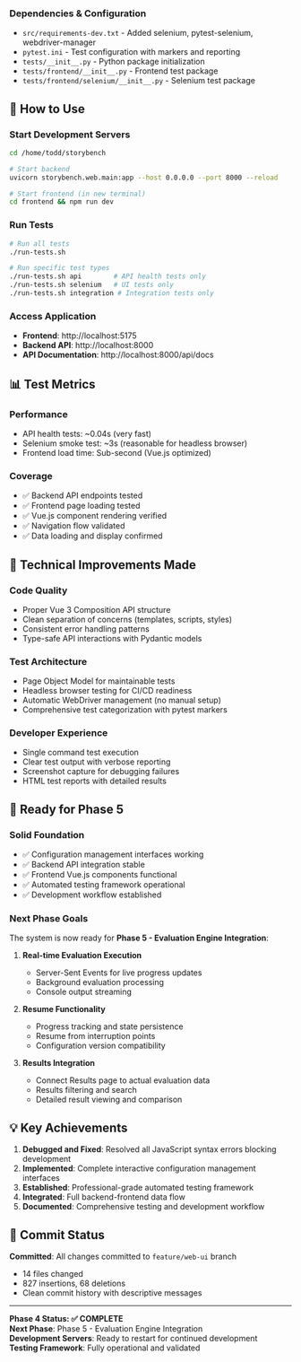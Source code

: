
### **Dependencies & Configuration**
- `src/requirements-dev.txt` - Added selenium, pytest-selenium, webdriver-manager
- `pytest.ini` - Test configuration with markers and reporting
- `tests/__init__.py` - Python package initialization
- `tests/frontend/__init__.py` - Frontend test package
- `tests/frontend/selenium/__init__.py` - Selenium test package

## 🎯 **How to Use**

### **Start Development Servers**
```bash
cd /home/todd/storybench

# Start backend
uvicorn storybench.web.main:app --host 0.0.0.0 --port 8000 --reload

# Start frontend (in new terminal)
cd frontend && npm run dev
```

### **Run Tests**
```bash
# Run all tests
./run-tests.sh

# Run specific test types
./run-tests.sh api        # API health tests only
./run-tests.sh selenium   # UI tests only
./run-tests.sh integration # Integration tests only
```

### **Access Application**
- **Frontend**: http://localhost:5175
- **Backend API**: http://localhost:8000
- **API Documentation**: http://localhost:8000/api/docs

## 📊 **Test Metrics**

### **Performance**
- API health tests: ~0.04s (very fast)
- Selenium smoke test: ~3s (reasonable for headless browser)
- Frontend load time: Sub-second (Vue.js optimized)

### **Coverage**
- ✅ Backend API endpoints tested
- ✅ Frontend page loading tested  
- ✅ Vue.js component rendering verified
- ✅ Navigation flow validated
- ✅ Data loading and display confirmed

## 🔧 **Technical Improvements Made**

### **Code Quality**
- Proper Vue 3 Composition API structure
- Clean separation of concerns (templates, scripts, styles)
- Consistent error handling patterns
- Type-safe API interactions with Pydantic models

### **Test Architecture**
- Page Object Model for maintainable tests
- Headless browser testing for CI/CD readiness
- Automatic WebDriver management (no manual setup)
- Comprehensive test categorization with pytest markers

### **Developer Experience**
- Single command test execution
- Clear test output with verbose reporting
- Screenshot capture for debugging failures
- HTML test reports with detailed results

## 🚀 **Ready for Phase 5**

### **Solid Foundation**
- ✅ Configuration management interfaces working
- ✅ Backend API integration stable
- ✅ Frontend Vue.js components functional
- ✅ Automated testing framework operational
- ✅ Development workflow established

### **Next Phase Goals**
The system is now ready for **Phase 5 - Evaluation Engine Integration**:

1. **Real-time Evaluation Execution**
   - Server-Sent Events for live progress updates
   - Background evaluation processing
   - Console output streaming

2. **Resume Functionality**
   - Progress tracking and state persistence
   - Resume from interruption points
   - Configuration version compatibility

3. **Results Integration**
   - Connect Results page to actual evaluation data
   - Results filtering and search
   - Detailed result viewing and comparison

## 💡 **Key Achievements**

1. **Debugged and Fixed**: Resolved all JavaScript syntax errors blocking development
2. **Implemented**: Complete interactive configuration management interfaces
3. **Established**: Professional-grade automated testing framework
4. **Integrated**: Full backend-frontend data flow
5. **Documented**: Comprehensive testing and development workflow

## 🎯 **Commit Status**

**Committed**: All changes committed to `feature/web-ui` branch
- 14 files changed
- 827 insertions, 68 deletions
- Clean commit history with descriptive messages

---

**Phase 4 Status: ✅ COMPLETE**  
**Next Phase**: Phase 5 - Evaluation Engine Integration  
**Development Servers**: Ready to restart for continued development  
**Testing Framework**: Fully operational and validated
